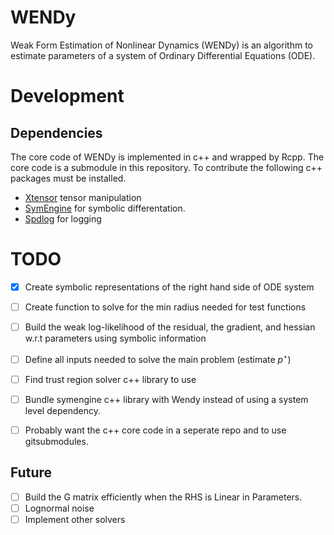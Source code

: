 # WENDy 

Weak Form Estimation of Nonlinear Dynamics (WENDy) is an algorithm to estimate parameters of a system of Ordinary Differential Equations (ODE).

# Development

## Dependencies

The core code of WENDy is implemented in c++ and wrapped by Rcpp. The core code is a submodule in this repository. To contribute the following c++ packages must be installed.

- [Xtensor](https://xtensor.readthedocs.io/en/latest/getting_started.html) tensor manipulation
- [SymEngine](https://github.com/symengine/symengine) for symbolic differentation.
- [Spdlog](https://github.com/gabime/spdlog) for logging

# TODO

- [x] Create symbolic representations of the right hand side of  ODE system 
- [ ] Create function to solve for the min radius needed for test functions
- [ ] Build the weak log-likelihood of the residual, the gradient, and hessian w.r.t parameters using symbolic information
- [ ] Define all inputs needed to solve the main problem (estimate $`p^\star`$)
- [ ] Find trust region solver c++ library to use
- [ ] Bundle symengine c++ library with Wendy instead of using a system level dependency.
- [ ] Probably want the c++ core code in a seperate repo and to use gitsubmodules. 


## Future

- [ ] Build the G matrix efficiently when the RHS is Linear in Parameters.
- [ ] Lognormal noise
- [ ] Implement other solvers
